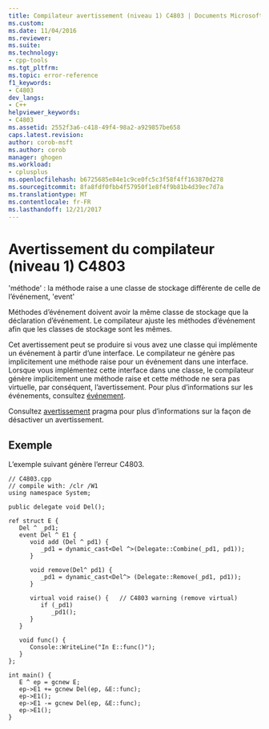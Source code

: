 ```yaml
---
title: Compilateur avertissement (niveau 1) C4803 | Documents Microsoft
ms.custom: 
ms.date: 11/04/2016
ms.reviewer: 
ms.suite: 
ms.technology:
- cpp-tools
ms.tgt_pltfrm: 
ms.topic: error-reference
f1_keywords:
- C4803
dev_langs:
- C++
helpviewer_keywords:
- C4803
ms.assetid: 2552f3a6-c418-49f4-98a2-a929857be658
caps.latest.revision: 
author: corob-msft
ms.author: corob
manager: ghogen
ms.workload:
- cplusplus
ms.openlocfilehash: b6725685e84e1c9ce0fc5c3f58f4ff163870d278
ms.sourcegitcommit: 8fa8fdf0fbb4f57950f1e8f4f9b81b4d39ec7d7a
ms.translationtype: MT
ms.contentlocale: fr-FR
ms.lasthandoff: 12/21/2017
---
```

# <a name="compiler-warning-level-1-c4803"></a>Avertissement du compilateur (niveau 1) C4803
'méthode' : la méthode raise a une classe de stockage différente de celle de l’événement, 'event'  
  
Méthodes d’événement doivent avoir la même classe de stockage que la déclaration d’événement. Le compilateur ajuste les méthodes d’événement afin que les classes de stockage sont les mêmes.  
  
Cet avertissement peut se produire si vous avez une classe qui implémente un événement à partir d’une interface. Le compilateur ne génère pas implicitement une méthode raise pour un événement dans une interface. Lorsque vous implémentez cette interface dans une classe, le compilateur génère implicitement une méthode raise et cette méthode ne sera pas virtuelle, par conséquent, l’avertissement. Pour plus d’informations sur les événements, consultez [événement](../../windows/event-cpp-component-extensions.md).  
  
Consultez [avertissement](../../preprocessor/warning.md) pragma pour plus d’informations sur la façon de désactiver un avertissement.  
  
## <a name="example"></a>Exemple  
 L’exemple suivant génère l’erreur C4803.  
  
```  
// C4803.cpp  
// compile with: /clr /W1  
using namespace System;  
  
public delegate void Del();  
  
ref struct E {  
   Del ^ _pd1;  
   event Del ^ E1 {  
      void add (Del ^ pd1) {  
         _pd1 = dynamic_cast<Del ^>(Delegate::Combine(_pd1, pd1));  
      }  
  
      void remove(Del^ pd1) {  
         _pd1 = dynamic_cast<Del^> (Delegate::Remove(_pd1, pd1));  
      }  
  
      virtual void raise() {   // C4803 warning (remove virtual)  
         if (_pd1)  
            _pd1();  
      }  
   }  
  
   void func() {  
      Console::WriteLine("In E::func()");  
   }  
};  
  
int main() {  
   E ^ ep = gcnew E;  
   ep->E1 += gcnew Del(ep, &E::func);  
   ep->E1();  
   ep->E1 -= gcnew Del(ep, &E::func);  
   ep->E1();  
}  
```  
